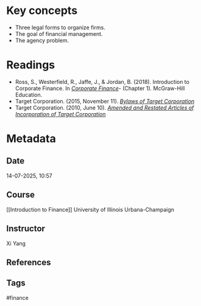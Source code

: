 # Key concepts
- Three legal forms to organize firms.
- The goal of financial management.
- The agency problem.
# Readings
- Ross, S., Westerfield, R., Jaffe, J., & Jordan, B. (2018). Introduction to Corporate Finance. In [_Corporate Finance_](https://www.mheducation.com/highered/product/corporate-finance-jordan-jaffe/M9781260772388.html)- (Chapter 1)_._ McGraw-Hill Education.
- Target Corporation. (2015, November 11). [_Bylaws of Target Corporation_](https://www.sec.gov/Archives/edgar/data/27419/000110465915078120/a15-22805_1ex3da.htm "Bylaws of Target Corporation")
- Target Corporation. (2010, June 10). [_Amended and Restated Articles of Incorporation of Target Corporation_](https://www.sec.gov/Archives/edgar/data/27419/000110465910033363/a10-11723_1ex3da.htm "Amended and Restated Articles of Incorporation of Target Corporation")
# Metadata
## Date
14-07-2025, 10:57
## Course
[[Introduction to Finance]]
University of Illinois Urbana-Champaign
## Instructor
Xi Yang
## References
## Tags
#finance 